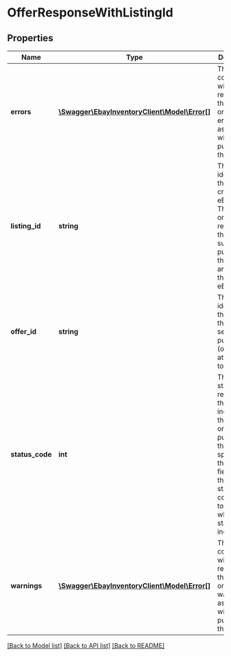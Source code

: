 # OfferResponseWithListingId

## Properties
Name | Type | Description | Notes
------------ | ------------- | ------------- | -------------
**errors** | [**\Swagger\EbayInventoryClient\Model\Error[]**](Error.md) | This container will be returned if there were one or more errors associated with publishing the offer. | [optional] 
**listing_id** | **string** | The unique identifier of the newly-created eBay listing. This field is only returned if the seller successfully published the offer and created the new eBay listing. | [optional] 
**offer_id** | **string** | The unique identifier of the offer that the seller published (or attempted to publish). | [optional] 
**status_code** | **int** | The HTTP status code returned in this field indicates the success or failure of publishing the offer specified in the offerId field. See the HTTP status codes table to see which each status code indicates. | [optional] 
**warnings** | [**\Swagger\EbayInventoryClient\Model\Error[]**](Error.md) | This container will be returned if there were one or more warnings associated with publishing the offer. | [optional] 

[[Back to Model list]](../README.md#documentation-for-models) [[Back to API list]](../README.md#documentation-for-api-endpoints) [[Back to README]](../README.md)


